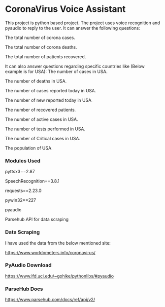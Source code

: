 # CoronaVirus Voice Assistant

This project is python based project. The project uses voice recognition and pyaudio to reply to the user. It can answer the following questions:

The total number of corona cases.

The total number of corona deaths.

The total number of patients recovered.

It can also answer questions regarding specific countries like (Below example is for USA):
The number of cases in USA.

The number of deaths in USA.

The number of cases reported today in USA.

The number of new reported today in USA.

The number of recovered patients.

The number of active cases in USA.

The number of tests performed in USA.

The number of Critical cases in USA.

The population of USA.

### Modules Used
pyttsx3==2.87

SpeechRecognition==3.8.1

requests==2.23.0

pywin32==227

pyaudio

Parsehub API for data scraping

### Data Scraping
I have used the data from the below mentioned site:

https://www.worldometers.info/coronavirus/

### PyAudio Download
https://www.lfd.uci.edu/~gohlke/pythonlibs/#pyaudio

### ParseHub Docs
https://www.parsehub.com/docs/ref/api/v2/
